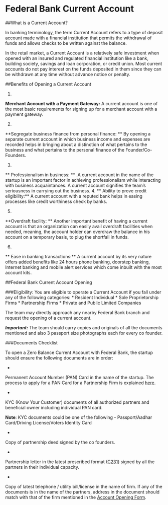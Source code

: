 # Federal Bank Current Account

##What is a Current Account?

In banking terminology, the term Current Account refers to a type of deposit account made with a financial institution that permits the withdrawal of funds and allows checks to be written against the balance.

In the retail market, a Current Account is a relatively safe investment when opened with an insured and regulated financial institution like a bank, building society, savings and loan corporation, or credit union. Most current accounts do not pay interest on the funds deposited in them since they can be withdrawn at any time without advance notice or penalty.

##Benefits of Opening a Current Account

1. 
**Merchant Account with a Payment Gateway:**
A current account is one of the most basic requirements for signing up for a merchant account with a payment gateway.

2. 
**Segregate business finance from personal finance: **
By opening a separate current account in which business income and expenses are recorded helps in bringing about a distinction of what pertains to the business and what pertains to the personal finance of the Founder/Co-Founders. 

3. 
** Professionalism in business: **
.A current account in the name of the startup is an important factor in achieving professionalism while interacting with business acquaintances. A current account signifies the team’s seriousness in carrying out the business.
4. 
** Ability to prove credit eligibility:** 
A current account with a reputed bank helps in easing processes like credit worthiness check by banks. 

5. 
**Overdraft facility: **
Another important benefit of having a current account is that an organization can easily avail overdraft facilities when needed, meaning, the account holder can overdraw the balance in his account on a temporary basis, to plug the shortfall in funds. 

6. 
** Ease in banking transactions:** 
A current account by its very nature offers added benefits like 24 hours phone banking, doorstep banking, Internet banking and mobile alert services which come inbuilt with the most account kits. 

##Federal Bank Current Account Opening

 
###Eligibility: 
You are eligible to operate a Current Account if you fall under any of the following categories:
* 
Resident Individual
* 
Sole Proprietorship Firms
* 
Partnership Firms
* 
Private and Public Limited Companies



The team may directly approach any nearby Federal Bank branch and request the opening of a current account. 

***Important:*** The team should carry copies and originals of all the documents mentioned and also 3 passport size photographs each for every co founder.

###Documents Checklist

To open a Zero Balance Current Account with Federal Bank, the startup should ensure the following documents are in order:

* 
Permanent Account Number (PAN) Card in the name of the startup. The process to apply for a PAN Card for a Partnership Firm is explained 
 [here](http://goo.gl/vUXLpx).
 
* 
KYC (Know Your Customer) documents of all authorized partners and beneficial owner including individual PAN card. 

 **Note**: KYC documents could be one of the following - Passport/Aadhar Card/Driving License/Voters Identity Card
 
* 
Copy of partnership deed signed by the co founders. 
 
* 
Partnership letter in the latest prescribed format ([C231](https://goo.gl/SMBi6i))  signed by all the partners in their individual capacity. 
 
* 
Copy of latest telephone / utility bill/license in the name of firm. If any of the documents is in the name of the partners, address in the document should match with that of the firm mentioned in the  [Account Opening Form](https://goo.gl/ODLKbW).


